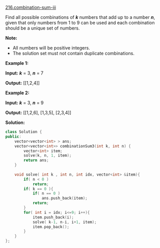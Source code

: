 [216.combination-sum-iii](https://leetcode.com/problems/combination-sum-iii/)  

Find all possible combinations of _**k**_ numbers that add up to a number _**n**_, given that only numbers from 1 to 9 can be used and each combination should be a unique set of numbers.

**Note:**

*   All numbers will be positive integers.
*   The solution set must not contain duplicate combinations.

**Example 1:**

  
**Input:** _**k**_ = 3, _**n**_ = 7
  
**Output:** \[\[1,2,4\]\]
  

**Example 2:**

  
**Input:** _**k**_ = 3, _**n**_ = 9
  
**Output:** \[\[1,2,6\], \[1,3,5\], \[2,3,4\]\]  



**Solution:**  

```cpp
class Solution {
public:
    vector<vector<int> > ans;
    vector<vector<int>> combinationSum3(int k, int n) {
        vector<int> item;
        solve(k, n, 1, item);
        return ans;
    }
    
    void solve( int k , int n, int idx, vector<int> &item){
        if( n < 0 )
            return;
        if( k == 0 ){
            if( n == 0 )
                ans.push_back(item);
            return;
        }
        for( int i = idx; i<=9; i++){
            item.push_back(i);
            solve( k-1, n-i, i+1, item);
            item.pop_back();
        }
    }
};
```
      